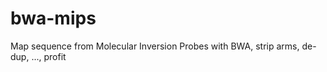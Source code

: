 bwa-mips
========

Map sequence from Molecular Inversion Probes with BWA, strip arms, de-dup, ..., profit
